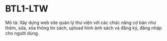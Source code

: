 # BTL1-LTW
Mô tả: Xây dựng web site quản lý thư viện với các chức năng cơ bản như thêm, sửa, xóa thông tin sách, upload hình ảnh sách và đăng ký, đăng nhập cho người dùng.
